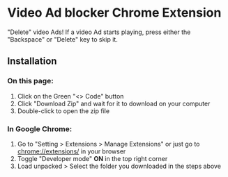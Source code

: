 # Video Ad blocker Chrome Extension

"Delete" video Ads! If a video Ad starts playing, press either the "Backspace" or "Delete" key to skip it.

## Installation

### On this page:

1. Click on the Green "<> Code" button
2. Click "Download Zip" and wait for it to download on your computer
3. Double-click to open the zip file

### In Google Chrome:

1. Go to "Setting > Extensions > Manage Extensions" or just go to [chrome://extensions/](chrome://extensions/) in your browser
2. Toggle "Developer mode" **ON** in the top right corner
3. Load unpacked > Select the folder you downloaded in the steps above

